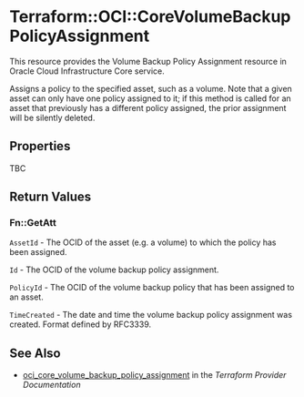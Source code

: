 # Terraform::OCI::CoreVolumeBackupPolicyAssignment

This resource provides the Volume Backup Policy Assignment resource in Oracle Cloud Infrastructure Core service.

Assigns a policy to the specified asset, such as a volume. Note that a given asset can
only have one policy assigned to it; if this method is called for an asset that previously
has a different policy assigned, the prior assignment will be silently deleted.

## Properties

TBC

## Return Values

### Fn::GetAtt

`AssetId` - The OCID of the asset (e.g. a volume) to which the policy has been assigned.

`Id` - The OCID of the volume backup policy assignment.

`PolicyId` - The OCID of the volume backup policy that has been assigned to an asset.

`TimeCreated` - The date and time the volume backup policy assignment was created. Format defined by RFC3339.

## See Also

* [oci_core_volume_backup_policy_assignment](https://www.terraform.io/docs/providers/oci/r/core_volume_backup_policy_assignment.html) in the _Terraform Provider Documentation_